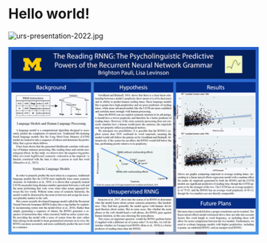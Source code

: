 # Hello world!

![urs-presentation-2022.jpg](img/urs-presentation-2022.jpg)

![urs-poster.jpg](img/urs-poster.jpg)